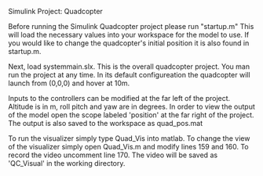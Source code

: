 Simulink Project: Quadcopter


Before running the Simulink Quadcopter project please run "startup.m"
This will load the necessary values into your workspace for the model to use.
If you would like to change the quadcopter's initial position it is also found
in startup.m.

Next, load systemmain.slx.  This is the overall quadcopter project.
You man run the project at any time. In its default configureation the 
quadcopter will launch from (0,0,0) and hover at 10m. 

Inputs to the controllers can be modified at the far left of the project.
Altitude is in m, roll pitch and yaw are in degrees.  In order to view the 
output of the model open the scope labeled 'position' at the far right of
the project. The output is also saved to the workspace as quad_pos.mat

To run the visualizer simply type Quad_Vis into matlab. To change the view
of the visualizer simply open Quad_Vis.m and modify lines 159 and 160. To 
record the video uncomment line 170. The video will be saved as 
'QC_Visual' in the working directory.





